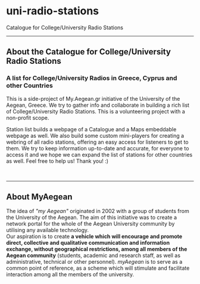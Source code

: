 uni-radio-stations
===========

Catalogue for College/University Radio Stations

---------------------------------------

## About the Catalogue for College/University Radio Stations


### A list for College/University Radios in Greece, Cyprus and other Countries

<p>This is a side-project of My.Aegean.gr initiative of the University of the Aegean, Greece. We try to gather info and collaborate in building a rich list of College/University Radio Stations. This is a volunteering project with a non-profit scope.</p>

<p>Station list builds a webpage of a Catalogue and a Maps embeddable webpage as well. We also build some custom mini-players for creating a webring of all radio stations, offering an easy access for listeners to get to them. We try to keep information up-to-date and accurate, for everyone to access it and we hope we can expand the list of stations for other countries as well. Feel free to help us! Thank you! :)</p>

<p><br/></p>

---------------------------------------


## About MyAegean

<p>The idea of <em>"my Aegean"</em> originated in 2002 with a group of students from the University of the Aegean. The aim of this initiative was to create a network portal for the whole of the Aegean University community by utilising any available technology.<br>Our aspiration is to create <strong>a vehicle which will encourage and promote direct, collective and qualitative communication and information exchange, without geographical restrictions, among all members of the Aegean community</strong> (students, academic and research staff, as well as administrative, technical or other personnel). <em>myAegean</em> is to serve as a common point of reference, as a scheme which will stimulate and facilitate interaction among all the members of the university.</p>
